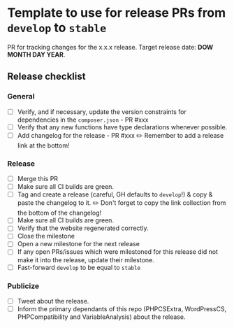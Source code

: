 # Template to use for release PRs from `develop` to `stable`

PR for tracking changes for the x.x.x release. Target release date: **DOW MONTH DAY YEAR**.

## Release checklist

### General

- [ ] Verify, and if necessary, update the version constraints for dependencies in the `composer.json` - PR #xxx
- [ ] Verify that any new functions have type declarations whenever possible.
- [ ] Add changelog for the release - PR #xxx
    :pencil2: Remember to add a release link at the bottom!

### Release

- [ ] Merge this PR
- [ ] Make sure all CI builds are green.
- [ ] Tag and create a release (careful, GH defaults to `develop`!) & copy & paste the changelog to it.
    :pencil2: Don't forget to copy the link collection from the bottom of the changelog!
- [ ] Make sure all CI builds are green.
- [ ] Verify that the website regenerated correctly.
- [ ] Close the milestone
- [ ] Open a new milestone for the next release
- [ ] If any open PRs/issues which were milestoned for this release did not make it into the release, update their milestone.
- [ ] Fast-forward `develop` to be equal to `stable`

### Publicize

- [ ] Tweet about the release.
- [ ] Inform the primary dependants of this repo (PHPCSExtra, WordPressCS, PHPCompatibility and VariableAnalysis) about the release.
